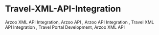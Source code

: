 # Travel-XML-API-Integration
Arzoo XML API Integration,  Arzoo API  , Arzoo API Integration ,  Travel XML API Integration , Travel Portal Development,    Arzoo XML API 
